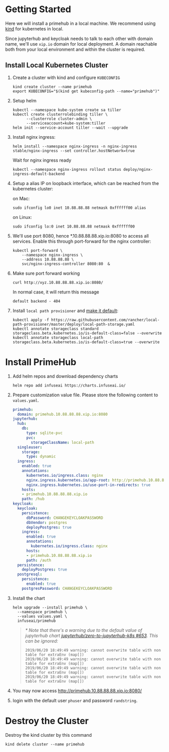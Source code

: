 
# Getting Started

Here we will install a primehub in a local machine. We recommend using [kind](https://github.com/kubernetes-sigs/kind/) for kubernetes in local.

Since jupyterhub and keycloak needs to talk to each other with domain name, we'll use `xip.io` domain for local deployment. A domain reachable both from your local environment and within the cluster is required.

## Install Local Kubernetes Cluster

1. Create a cluster with kind and configure `KUBECONFIG`

   ```console
   kind create cluster --name primehub
   export KUBECONFIG="$(kind get kubeconfig-path --name="primehub")"
   ```

1. Setup helm

   ```console
   kubectl --namespace kube-system create sa tiller
   kubectl create clusterrolebinding tiller \
         --clusterrole cluster-admin \
         --serviceaccount=kube-system:tiller
   helm init --service-account tiller --wait --upgrade
   ```

1. Install nginx ingress:

   ```console
   helm install --namespace nginx-ingress -n nginx-ingress stable/nginx-ingress --set controller.hostNetwork=true
   ```

   Wait for nginx ingress ready

   ```console
   kubectl --namespace nginx-ingress rollout status deploy/nginx-ingress-default-backend
   ```

1. Setup a alias IP on loopback interface, which can be reached from the kubernetes cluster:

   on Mac:
   
   ```console
   sudo ifconfig lo0 inet 10.88.88.88 netmask 0xffffff00 alias
   ```

   on Linux:
   
   ```console
   sudo ifconfig lo:0 inet 10.88.88.88 netmask 0xffffff00
   ```

1. We'll use port 8080, hence *.10.88.88.88.xip.io:8080 to access all services. Enable this through port-forward for the nginx controller:

   ```console
   kubectl port-forward \
       --namespace nginx-ingress \
       --address 10.88.88.88 \
       svc/nginx-ingress-controller 8080:80  &
   ```

1. Make sure port forward working
   
   ```console
   curl http://xyz.10.88.88.88.xip.io:8080/                                                                                           
   ```

   In normal case, it will return this message

   ```console
   default backend - 404
   ```
 

1. Install `local path provisioner` and [make it default](https://kubernetes.io/docs/tasks/administer-cluster/change-default-storage-class/):

   ```console
   kubectl apply -f https://raw.githubusercontent.com/rancher/local-path-provisioner/master/deploy/local-path-storage.yaml
   kubectl annotate storageclass standard storageclass.beta.kubernetes.io/is-default-class=false --overwrite
   kubectl annotate storageclass local-path storageclass.beta.kubernetes.io/is-default-class=true --overwrite
   ```


# Install PrimeHub
1. Add helm repos and download dependency charts

   ```console
   helm repo add infuseai https://charts.infuseai.io/
   ```

2. Prepare customization value file. Please store the following content to `values.yaml`.

    ```yaml
    primehub:
      domain: primehub.10.88.88.88.xip.io:8080
    jupyterhub:
      hub:
        db:          
          type: sqlite-pvc      
          pvc:
            storageClassName: local-path
      singleuser:
        storage:
          type: dynamic
      ingress:
        enabled: true
        annotations:
          kubernetes.io/ingress.class: nginx        
          nginx.ingress.kubernetes.io/app-root: http://primehub.10.88.88.88.xip.io:8080/hub/home
          nginx.ingress.kubernetes.io/use-port-in-redirects: true    
        hosts:
        - primehub.10.88.88.88.xip.io
        path: /hub
    keycloak:
      keycloak:
        persistence:
          dbPassword: CHANGEKEYCLOAKPASSWORD
          dbVendor: postgres
          deployPostgres: true
        ingress:
          enabled: true
          annotations:
            kubernetes.io/ingress.class: nginx          
          hosts:
          - primehub.10.88.88.88.xip.io
          path: /auth          
      persistence:
        deployPostgres: true
      postgresql:
        persistence:
          enabled: true
        postgresPassword: CHANGEKEYCLOAKPASSWORD
    ```
   
2. Install the chart

   ```
   helm upgrade --install primehub \
     --namespace primehub \
     --values values.yaml \
     infuseai/primehub
   ```

   > *\* Note that there's a warning due to the default value of jupyterhub chart [jupyterhub/zero-to-jupyterhub-k8s #653](https://github.com/jupyterhub/zero-to-jupyterhub-k8s/issues/653).  This can be ignored:*
   >
   > ```
   > 2019/06/20 18:49:49 warning: cannot overwrite table with non table for extraEnv (map[])
   > 2019/06/20 18:49:49 warning: cannot overwrite table with non table for extraEnv (map[])
   > 2019/06/20 18:49:49 warning: cannot overwrite table with non table for extraEnv (map[])
   > 2019/06/20 18:49:49 warning: cannot overwrite table with non table for extraEnv (map[])
   > ```

3. You may now access http://primehub.10.88.88.88.xip.io:8080/
4. login with the default user `phuser` and password `randstring`.


# Destroy the Cluster

Destroy the kind cluster by this command

```
kind delete cluster --name primehub
```
